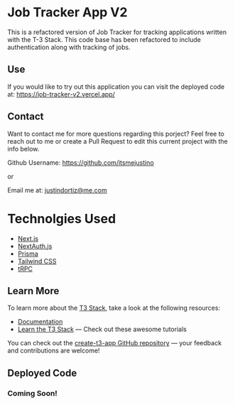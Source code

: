 # Job Tracker App V2

This is a refactored version of Job Tracker for tracking applications written with the T-3 Stack. This code base has been refactored to include authentication along with tracking of jobs.

## Use

If you would like to try out this application you can visit the deployed code at: https://job-tracker-v2.vercel.app/


## Contact
Want to contact me for more questions regarding this porject? Feel free to reach out to me or create a Pull Request to edit this current project with the info below.

Github Username:
https://github.com/itsmejustino

or

Email me at:
justindortiz@me.com


# Technolgies Used

- [Next.js](https://nextjs.org)
- [NextAuth.js](https://next-auth.js.org)
- [Prisma](https://prisma.io)
- [Tailwind CSS](https://tailwindcss.com)
- [tRPC](https://trpc.io)

## Learn More

To learn more about the [T3 Stack](https://create.t3.gg/), take a look at the following resources:

- [Documentation](https://create.t3.gg/)
- [Learn the T3 Stack](https://create.t3.gg/en/faq#what-learning-resources-are-currently-available) — Check out these awesome tutorials

You can check out the [create-t3-app GitHub repository](https://github.com/t3-oss/create-t3-app) — your feedback and contributions are welcome!

## Deployed Code

### Coming Soon!

